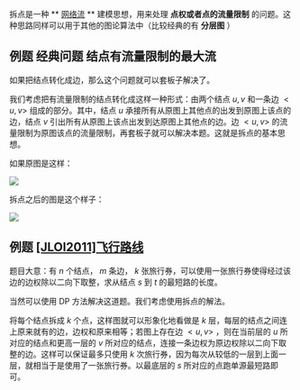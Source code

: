 拆点是一种 ** [网络流](../flow.md) ** 建模思想，用来处理 **点权或者点的流量限制** 的问题。这种思路同样可以用于其他的图论算法中（比较经典的有 **分层图** ）

## 例题 经典问题 结点有流量限制的最大流

如果把结点转化成边，那么这个问题就可以套板子解决了。

我们考虑把有流量限制的结点转化成这样一种形式：由两个结点 $u,v$ 和一条边 $<u,v>$ 组成的部分。其中，结点 $u$ 承接所有从原图上其他点的出发到原图上该点的边，结点 $v$ 引出所有从原图上该点出发到达原图上其他点的边。边 $<u,v>$ 的流量限制为原图该点的流量限制，再套板子就可以解决本题。这就是拆点的基本思想。

如果原图是这样：

![](./images/node1.png)

拆点之后的图是这个样子：

![](./images/node2.png)

## 例题 [\[JLOI2011\]飞行路线](https://www.lydsy.com/JudgeOnline/problem.php?id=2763) 

题目大意：有 $n$ 个结点， $m$ 条边， $k$ 张旅行券，可以使用一张旅行券使得经过该边的边权除以二向下取整，求从结点 $s$ 到 $t$ 的最短路的长度。

当然可以使用 DP 方法解决这道题。我们考虑使用拆点的解法。

将每个结点拆成 $k$ 个点，这样图就可以形象化地看做是 $k$ 层，每层的结点之间连上原来就有的边，边权和原来相等；若图上存在边 $<u,v>$ ，则在当前层的 $u$ 所对应的结点和更高一层的 $v$ 所对应的结点，连接一条边权为原边权除以二向下取整的边。这样可以保证最多只使用 $k$ 次旅行券，因为每次从较低的一层到上面一层，就相当于是使用了一张旅行券。以最底层的 $s$ 所对应的点跑单源最短路即可。
